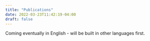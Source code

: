 ```yaml
---
title: "Publications"
date: 2022-03-23T11:42:19-04:00
draft: false
---
```


Coming eventually in English - will be built in other languages first.
